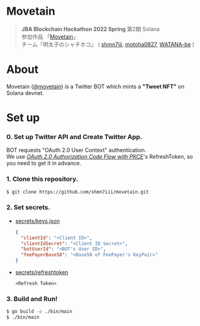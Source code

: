 # Movetain

> **JBA Blockchain Hackathon 2022 Spring**
>  第2期 Solana  
> 参加作品 「[Movetain](https://twitter.com/movetain)」  
> チーム「明太子のシャチホコ」 (
> [shmn7iii](https://github.com/shmn7iii),
> [motoha0827](https://github.com/motoha0827),
> [WATANA-be](https://github.com/WATANA-be)
> ) 

# About
Movetain ([@movetain](https://twitter.com/movetain)) is a Twitter BOT which mints a
**"Tweet NFT"** on Solana devnet.

# Set up

### 0. Set up Twitter API and Create Twitter App.

  BOT requests "OAuth 2.0 User Context" authentication.   
  We use [*OAuth 2.0 Authorization Code Flow with PKCE*](https://developer.twitter.com/en/docs/authentication/oauth-2-0/authorization-code)'s RefreshToken, so you need to get it in advance.

### 1. Clone this repository.
  ```bash
  $ git clone https://github.com/shmn7iii/movetain.git
  ```

### 2. Set secrets.  
  - [secrets/keys.json](/secrets)
      ```json
      {
        "clientId": "<Client ID>",
        "clientIdSecret": "<Client ID Secret>",
        "botUserId": "<BOT's User ID>",
        "feePayerBase58": "<Base58 of FeePayer's KeyPair>"
      }
      ```

  - [secrets/refreshtoken](/secrets)
      ```text
      <Refresh Token>
      ```

### 3. Build and Run!
  ```bash
  $ go build -o ./bin/main 
  $ ./bin/main
  ```

